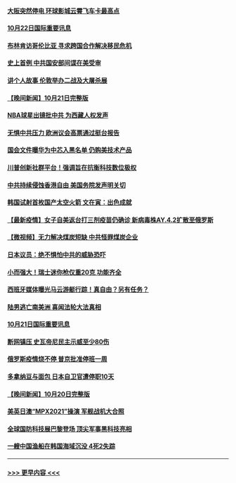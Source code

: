 #### [大阪突然停电 环球影城云霄飞车卡最高点](../pages/prog202/a103249632.md?t=10222050) 
#### [10月22日国际重要讯息](../pages/prog202/a103249649.md?t=10222050) 
#### [布林肯访哥伦比亚 寻求跨国合作解决移民危机](../pages/prog202/a103249269.md?t=10222050) 
#### [史上首例 中共国安部间谍在美受审](../pages/prog202/a103249278.md?t=10222050) 
#### [讲个人故事 伦敦举办二战及大屠杀展](../pages/prog202/a103249263.md?t=10222050) 
#### [【晚间新闻】10月21日完整版](../pages/prog202/a103249420.md?t=10222050) 
#### [NBA球星出镜批中共 为西藏人权发声](../pages/prog202/a103249244.md?t=10222050) 
#### [无惧中共压力 欧洲议会高票通过挺台报告](../pages/prog202/a103249242.md?t=10222050) 
#### [国会文件曝华为中芯入黑名单 仍购美技术产品](../pages/prog202/a103249160.md?t=10222050) 
#### [川普创新社群平台！强调旨在抗衡科技数位极权](../pages/prog202/a103249196.md?t=10222050) 
#### [中共持续侵蚀香港自由 美国务院发声明关切](../pages/prog202/a103249155.md?t=10222050) 
#### [韩国试射首枚国产太空火箭 文在寅：出色成就](../pages/prog202/a103248980.md?t=10222050) 
#### [【最新疫情】女子自美返台打三剂疫苗仍确诊 新病毒株AY.4.2扩散至俄罗斯](../pages/prog202/a103249030.md?t=10222050) 
#### [【微视频】无力解决煤炭短缺 中共怪罪煤炭企业](../pages/prog202/a103248958.md?t=10222050) 
#### [日本议员：绝不惧怕中共的威胁恐吓](../pages/prog202/a103248938.md?t=10222050) 
#### [小而强大！瑞士迷你枪仅重20克 功能齐全](../pages/prog202/a103248863.md?t=10222050) 
#### [西班牙媒体曝光马云游艇行踪！真自由？另有任务？](../pages/prog202/a103248783.md?t=10222050) 
#### [陆男逃亡南美洲 喜闻法轮大法真相](../pages/prog202/a103248780.md?t=10222050) 
#### [10月21日国际重要讯息](../pages/prog202/a103248751.md?t=10222050) 
#### [断网镇压 史瓦帝尼民主示威至少80伤](../pages/prog202/a103248657.md?t=10222050) 
#### [俄罗斯疫情烧不停 普京批准停班一周](../pages/prog202/a103248580.md?t=10222050) 
#### [多拿纳豆与面包 日本自卫官遭停职10天](../pages/prog202/a103248608.md?t=10222050) 
#### [【晚间新闻】10月20日完整版](../pages/prog202/a103248465.md?t=10222050) 
#### [美英日澳“MPX2021”操演 军舰战机大合照](../pages/prog202/a103247250.md?t=10222050) 
#### [全球国防科技展巴黎登场 顶尖军事黑科技亮相](../pages/prog202/a103248280.md?t=10222050) 
#### [一艘中国渔船在韩国海域沉没 4死2失踪](../pages/prog202/a103248387.md?t=10222050) 

----
#### [ >>> 更早内容 <<< ](../indexes/prog202-earlier.md)
